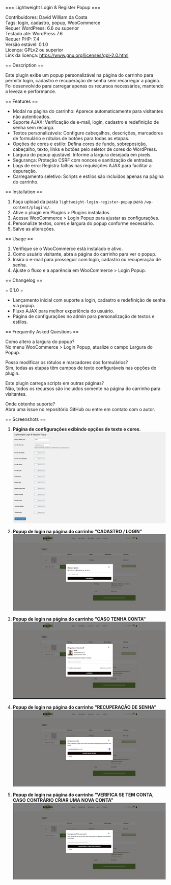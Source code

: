 === Lightweight Login & Register Popup ===

Contribuidores: David William da Costa  
Tags: login, cadastro, popup, WooCommerce  
Requer WordPress: 6.6 ou superior  
Testado até: WordPress 7.6  
Requer PHP: 7.4  
Versão estável: 0.1.0  
Licença: GPLv2 ou superior  
Link da licença: https://www.gnu.org/licenses/gpl-2.0.html

== Description ==

Este plugin exibe um popup personalizável na página do carrinho para permitir login, cadastro e recuperação de senha sem recarregar a página. Foi desenvolvido para carregar apenas os recursos necessários, mantendo a leveza e performance.

== Features ==

- Modal na página do carrinho: Aparece automaticamente para visitantes não autenticados.
- Suporte AJAX: Verificação de e-mail, login, cadastro e redefinição de senha sem recarga.
- Textos personalizáveis: Configure cabeçalhos, descrições, marcadores de formulário e rótulos de botões para todas as etapas.
- Opções de cores e estilo: Defina cores de fundo, sobreposição, cabeçalho, texto, links e botões pelo seletor de cores do WordPress.
- Largura do popup ajustável: Informe a largura desejada em pixels.
- Segurança: Proteção CSRF com nonces e sanitização de entradas.
- Logs de erro: Registra falhas nas requisições AJAX para facilitar a depuração.
- Carregamento seletivo: Scripts e estilos são incluídos apenas na página do carrinho.

== Installation ==

1. Faça upload da pasta `lightweight-login-register-popup` para `/wp-content/plugins/`.
2. Ative o plugin em Plugins > Plugins instalados.
3. Acesse WooCommerce > Login Popup para ajustar as configurações.
4. Personalize textos, cores e largura do popup conforme necessário.
5. Salve as alterações.

== Usage ==

1. Verifique se o WooCommerce está instalado e ativo.
2. Como usuário visitante, abra a página do carrinho para ver o popup.
3. Insira o e-mail para prosseguir com login, cadastro ou recuperação de senha.
4. Ajuste o fluxo e a aparência em WooCommerce > Login Popup.

== Changelog ==

= 0.1.0 =

- Lançamento inicial com suporte a login, cadastro e redefinição de senha via popup.
- Fluxo AJAX para melhor experiência do usuário.
- Página de configurações no admin para personalização de textos e estilos.

== Frequently Asked Questions ==

Como altero a largura do popup?  
No menu WooCommerce > Login Popup, atualize o campo Largura do Popup.

Posso modificar os rótulos e marcadores dos formulários?  
Sim, todas as etapas têm campos de texto configuráveis nas opções do plugin.

Este plugin carrega scripts em outras páginas?  
Não, todos os recursos são incluídos somente na página do carrinho para visitantes.

Onde obtenho suporte?  
Abra uma issue no repositório GitHub ou entre em contato com o autor.

== Screenshots ==

1. **Página de configurações exibindo opções de texto e cores.**  
   ![Configurações](/assets/screenshot/screenshot-05.jpeg)

2. **Popup de login na página do carrinho "CADASTRO / LOGIN"**  
   ![Checkout](/assets/screenshot/screenshot-01.jpeg)

3. **Popup de login na página do carrinho "CASO TENHA CONTA"**  
   ![Checkout](/assets/screenshot/screenshot-02.jpeg)

4. **Popup de login na página do carrinho "RECUPERAÇÃO DE SENHA"**  
   ![Checkout](/assets/screenshot/screenshot-03.jpeg)

5. **Popup de login na página do carrinho "VERIFICA SE TEM CONTA, CASO CONTRÁRIO CRIAR UMA NOVA CONTA"**  
   ![Checkout](/assets/screenshot/screenshot-04.jpeg)

